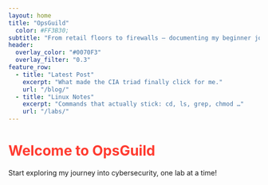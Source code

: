 ```yaml
---
layout: home
title: "OpsGuild"
  color: #FF3B30;
subtitle: "From retail floors to firewalls — documenting my beginner journey in cybersecurity."
header:
  overlay_color: "#0070F3"
  overlay_filter: "0.3"
feature_row:
  - title: "Latest Post"
    excerpt: "What made the CIA triad finally click for me."
    url: "/blog/"
  - title: "Linux Notes"
    excerpt: "Commands that actually stick: cd, ls, grep, chmod …"
    url: "/labs/"
---
```

<style>
h1, h2, h3 {
  color: #FF3B30; /* red */
}
.title {
  color: #FF3B30;
  font-weight: bold;
}
.excerpt {
  color: #0070F3;
}
.feature-row {
  background-color: #F5F5F5;
  padding: 1em;
  border-radius: 8px;
  margin-bottom: 1em;
}
a {
  color: #0070F3;
  text-decoration: none;
}
a:hover {
  text-decoration: underline;
}
button, .btn {
  background-color: #0070F3;
  color: white;
  border: 2px solid #FF3B30;
  padding: 0.5em 1em;
  cursor: pointer;
}
button:hover, .btn:hover {
  background-color: #FF3B30;
}
</style>

# Welcome to OpsGuild

Start exploring my journey into cybersecurity, one lab at a time!
